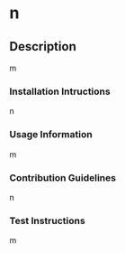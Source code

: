 # n
    
## Description
m

### Installation Intructions
n

### Usage Information
m

### Contribution Guidelines
n

### Test Instructions
m